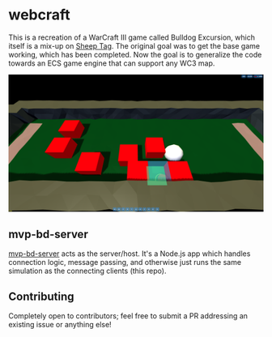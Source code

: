 # webcraft

This is a recreation of a WarCraft III game called Bulldog Excursion, which
itself is a mix-up on
[Sheep Tag](https://www.youtube.com/results?search_query=sheep+tag). The
original goal was to get the base game working, which has been completed. Now
the goal is to generalize the code towards an ECS game engine that can support
any WC3 map.

![Preview](./readme-game-image.png)

## mvp-bd-server

[mvp-bd-server](https://github.com/voces/mvp-bd-server) acts as the server/host.
It's a Node.js app which handles connection logic, message passing, and
otherwise just runs the same simulation as the connecting clients (this repo).

## Contributing

Completely open to contributors; feel free to submit a PR addressing an existing issue or anything else!
